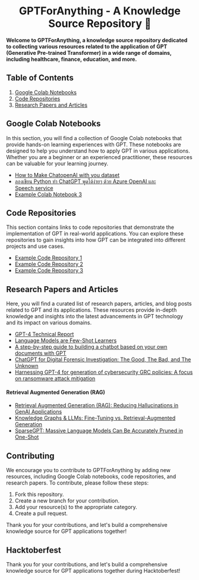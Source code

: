 <h1 align="center">
  GPTForAnything - A Knowledge Source Repository 🧠
</h1>

<strong> 
Welcome to GPTForAnything, a knowledge source repository dedicated to collecting various resources related to the application of GPT (Generative Pre-trained Transformer) in a wide range of domains, including healthcare, finance, education, and more.
</strong>

## Table of Contents

1. [Google Colab Notebooks](#google-colab-notebooks)
2. [Code Repositories](#code-repositories)
3. [Research Papers and Articles](#research-papers-and-articles)

## Google Colab Notebooks

In this section, you will find a collection of Google Colab notebooks that provide hands-on learning experiences with GPT. These notebooks are designed to help you understand how to apply GPT in various applications. Whether you are a beginner or an experienced practitioner, these resources can be valuable for your learning journey.

- [How to Make ChatopenAI with you dataset](https://colab.research.google.com/drive/1juu6gfdgy9j4BoyfMhsz6xSO_-L_FbPP?usp=sharing)
- [ลองเขียน Python ทำ ChatGPT พูดได้ง่ายๆ ด้วย Azure OpenAI และ Speech service](https://colab.research.google.com/drive/1tJXALqW6JR5og93wuRBjpzj3tDrOC_QZ?usp=sharing)
- [Example Colab Notebook 3](#link-to-notebook-3)

## Code Repositories

This section contains links to code repositories that demonstrate the implementation of GPT in real-world applications. You can explore these repositories to gain insights into how GPT can be integrated into different projects and use cases.

- [Example Code Repository 1](#link-to-repo-1)
- [Example Code Repository 2](#link-to-repo-2)
- [Example Code Repository 3](#link-to-repo-3)

## Research Papers and Articles

Here, you will find a curated list of research papers, articles, and blog posts related to GPT and its applications. These resources provide in-depth knowledge and insights into the latest advancements in GPT technology and its impact on various domains.

- [GPT-4 Technical Report](https://browse.arxiv.org/pdf/2303.08774.pdf)
- [Language Models are Few-Shot Learners](https://browse.arxiv.org/pdf/2005.14165.pdf)
- [A step-by-step guide to building a chatbot based on your own documents with GPT](https://bootcamp.uxdesign.cc/a-step-by-step-guide-to-building-a-chatbot-based-on-your-own-documents-with-gpt-2d550534eea5)
- [ChatGPT for Digital Forensic Investigation: The Good, The Bad, and The Unknown](https://browse.arxiv.org/pdf/2307.10195.pdf)
- [Harnessing GPT-4 for generation of cybersecurity GRC policies: A focus on ransomware attack mitigation](https://www.sciencedirect.com/science/article/pii/S0167404823003346)

#### Retrieval Augmented Generation (RAG)
- [Retrieval Augmented Generation (RAG): Reducing Hallucinations in GenAI Applications](https://www.pinecone.io/learn/retrieval-augmented-generation/)
- [Knowledge Graphs & LLMs: Fine-Tuning vs. Retrieval-Augmented Generation](https://neo4j.com/developer-blog/fine-tuning-retrieval-augmented-generation/)
- [SparseGPT: Massive Language Models Can Be Accurately Pruned in One-Shot](https://arxiv.org/abs/2301.00774)

## Contributing

We encourage you to contribute to GPTForAnything by adding new resources, including Google Colab notebooks, code repositories, and research papers. To contribute, please follow these steps:

1. Fork this repository.
2. Create a new branch for your contribution.
3. Add your resource(s) to the appropriate category.
4. Create a pull request.

Thank you for your contributions, and let's build a comprehensive knowledge source for GPT applications together!

## Hacktoberfest

Thank you for your contributions, and let's build a comprehensive knowledge source for GPT applications together during Hacktoberfest!
